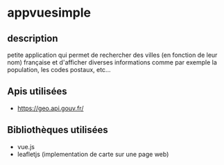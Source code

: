 # appvuesimple

## description
petite application qui permet de rechercher des villes (en fonction de leur nom) française et d'afficher diverses informations comme par exemple la population, les codes postaux, etc...

## Apis utilisées
- https://geo.api.gouv.fr/

## Bibliothèques utilisées
- vue.js
- leafletjs (implementation de carte sur une page web)
